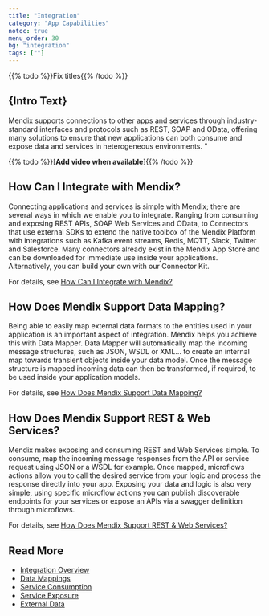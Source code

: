 ```yaml
---
title: "Integration"
category: "App Capabilities"
notoc: true
menu_order: 30
bg: "integration"
tags: [""]
---
```


{{% todo %}}Fix titles{{% /todo %}}

## {Intro Text}

Mendix supports connections to other apps and services through industry-standard interfaces and protocols such as REST, SOAP and OData, offering many solutions to ensure that new applications can both consume and expose data and services in heterogeneous environments. "

{{% todo %}}[**Add video when available**]{{% /todo %}}

## How Can I Integrate with Mendix?

Connecting applications and services is simple with Mendix; there are several ways in which we enable you to integrate. Ranging from consuming and exposing REST APIs, SOAP Web Services and OData, to Connectors that use external SDKs to extend the native toolbox of the Mendix Platform with integrations such as Kafka event streams, Redis, MQTT, Slack, Twitter and Salesforce. Many connectors already exist in the Mendix App Store and can be downloaded for immediate use inside your applications. Alternatively, you can build your own with our Connector Kit. 

For details, see [How Can I Integrate with Mendix?](integration-overview#integrate-with)

## How Does Mendix Support Data Mapping?

Being able to easily map external data formats to the entities used in your application is an important aspect of integration. Mendix helps you achieve this with Data Mapper. Data Mapper will automatically map the incoming message structures, such as JSON, WSDL or XML… to create an internal map towards transient objects inside your data model. Once the message structure is mapped incoming data can then be transformed, if required, to be used inside your application models.

For details, see [How Does Mendix Support Data Mapping?](data-mappings#data-mapping)

## How Does Mendix Support REST & Web Services?

Mendix makes exposing and consuming REST and Web Services simple. To consume, map the incoming message responses from the API or service request using JSON or a WSDL for example. Once mapped, microflows actions allow you to call the desired service from your logic and process the response directly into your app.  Exposing your data and logic is also very simple, using specific microflow actions you can publish discoverable endpoints for your services or expose an APIs via a swagger definition through microflows.

For details, see [How Does Mendix Support REST & Web Services?](consuming-services#support-rest-web)

## Read More

* [Integration Overview](integration-overview)
* [Data Mappings](data-mappings)
* [Service Consumption](consuming-services)
* [Service Exposure](service-exposure)
* [External Data](importing-data)

